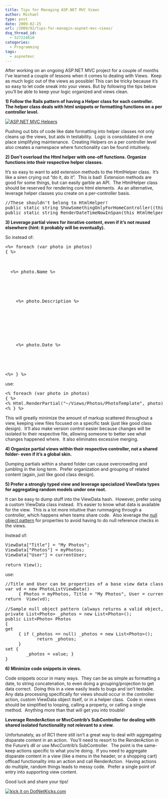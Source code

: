 ```yaml
---
title: Tips for Managing ASP.NET MVC Views
author: Michael
type: post
date: 2009-02-25
url: /2009/02/tips-for-managin-aspnet-mvc-views/
dsq_thread_id:
  - 527224610
categories:
  - Programming
tags:
  - aspnetmvc
---
```

After working on an ongoing ASP.NET MVC project for a couple of months I&#8217;ve learned a couple of lessons when it comes to dealing with Views.  Keep as much logic out of the views as possible! This can be tricky because it&#8217;s so easy to let code sneak into your views. But by following the tips below you&#8217;ll be able to keep your logic organized and views clean.

**1) Follow the Rails pattern of having a Helper class for each controller.  The helper class deals with html snippets or formatting functions on a per controller level.**

[<img class="alignnone size-medium wp-image-174" title="ASP.NET MVC Helpers" src="http://i1.wp.com/www.michaelhamrah.com/blog/wp-content/uploads/2009/02/helpersfolder.png?resize=211%2C159" alt="ASP.NET MVC Helpers" data-recalc-dims="1" />][1]

Pushing out bits of code like date formatting into helper classes not only cleans up the views, but aids in testability.  Logic is consolidated in one place simplifying maintenance.  Creating Helpers on a per controller level also creates a namespace where functionality can be found intuitively.
  
**2) Don&#8217;t overload the Html helper with one-off functions. Organize functions into their respective helper classes.**

It&#8217;s so easy to want to add extension methods to the HtmlHelper class.  It&#8217;s like a siren crying out &#8220;do it, do it&#8221;.  This is bad!  Extension methods are good for some things, but can easily garble an API.  The HtmlHelper class should be reserved for rendering core html elements.  As an alternative, leverage helper classes you create on a per-controller basis.

<pre class="syntax c#">//These shouldn't belong to HtmlHelper!
public static string ShowSomethingOnlyForHomeController((this HtmlHelper helper) ...
public static string RenderDateTimeNowInSpan(this HtmlHelper helper) ...</pre>

**3) Leverage partial views for iterative content, even if it&#8217;s not reused elsewhere (hint: it probably will be eventually).** 

So instead of:

<pre class="syntax c#">&lt;%= foreach (var photo in photos)
{ %>


<div class="photo">
  <span>&lt;%= photo.Name %></span>
  
  
  <p>
    &lt;%= photo.Description %>
  </p>
  
  
  <p>
    &lt;%= photo.Date %>
  </p>
  
</div>
&lt;%= } %>
</pre>

use:

<pre class="syntax c#">&lt;% foreach (var photo in photos)
{ %>
&lt;% Html.RenderPartial("~/Views/Photos/PhotoTemplate", photo); %>
&lt;% } %>
</pre>

This will greatly minimize the amount of markup scattered throughout a view, keeping view files focused on a specific task (just like good class design).  It&#8217;ll also make version control easier because changes will be isolated to their respective file, allowing someone to better see what changes happened where.  It also eliminates excessive merging.

**4) Organize partial views within their respective controller, not a shared folder- even if it&#8217;s a global skin.** 

Dumping partials within a shared folder can cause overcrowding and jumbling in the long term.  Prefer organization and grouping of related content (again, just like good class design).
  
**5) Prefer a strongly typed view and leverage specialized ViewData types for aggregating random models under one root.** 

It can be easy to dump stuff into the ViewData hash.  However, prefer using a custom ViewData class instead.  It&#8217;s easier to know what data is available for the view.  This is a lot more intuitive than rummaging through a controller, which happens when teams share code.  Also leverage the [null object pattern][2] for properties to avoid having to do null reference checks in the views.

Instead of:

<pre class="syntax c#">ViewData["Title"] = "My Photos";
ViewData["Photos"] = myPhotos;
ViewData["User"] = currentUser;

return View();
</pre>

use:

<pre class="syntax c#">//Title and User can be properties of a base view data class.
var vd = new PhotoListViewData() 
     { Photos = myPhotos, Title = "My Photos", User = currentUser };
return  View(vd);

//Sample null object pattern (always returns a valid object, so no if null or Count == 0):
private List&lt;Photo> _photos = new List&lt;Photo>();
public List&lt;Photo> Photos 
{ 
get 
     { if (_photos == null) _photos = new List&lt;Photo>(); 
            return _photos; 
     } 
set { 
        _photos = value; } 
}
</pre>

**6) Minimize code snippets in views.** 

Code snippets occur in many ways.  They can be as simple as formatting a date, to string concatenation, to even doing a grouping/projection to get data correct.  Doing this in a view easily leads to bugs and isn&#8217;t testable.  Any data processing specifically for views should occur in the controller action, custom ViewData object itself, or in a helper class.  Code in views should be simplified to looping, calling a property, or calling a single method.  Anything more than that will get you into trouble!
  
**Leverage RenderAction or MvcContrib&#8217;s SubController for dealing with shared isolated functionality not relevant to a view.**

Unfortunately, as of RC1 there still isn&#8217;t a great way to deal with aggregating disparate content in an action.  You&#8217;ll need to resort to the RenderAction in the Future&#8217;s dll or use MvcContrib&#8217;s SubController.  The point is the same- keep actions specific to what you&#8217;re doing.  If you need to aggregate disparate content in a view (like a menu in the header, or a shopping cart) offload functionality into an action and call RenderAction.  Having actions do multiple, random things leads to messy code.  Prefer a single point of entry into supporting view content.

Good luck and share your tips!

[<img src="http://www.dotnetkicks.com/Services/Images/KickItImageGenerator.ashx?url=http%3a%2f%2fwww.michaelhamrah.com%2fblog%2findex.php%2f2009%2f02%2ftips-for-managin-aspnet-mvc-views%2f&bgcolor=0000FF" border="0" alt="kick it on DotNetKicks.com" />][3]

 [1]: http://i1.wp.com/www.michaelhamrah.com/blog/wp-content/uploads/2009/02/helpersfolder.png
 [2]: http://en.wikipedia.org/wiki/Null_Object_pattern
 [3]: http://www.dotnetkicks.com/kick/?url=http%3a%2f%2fwww.michaelhamrah.com%2fblog%2findex.php%2f2009%2f02%2ftips-for-managin-aspnet-mvc-views%2f
